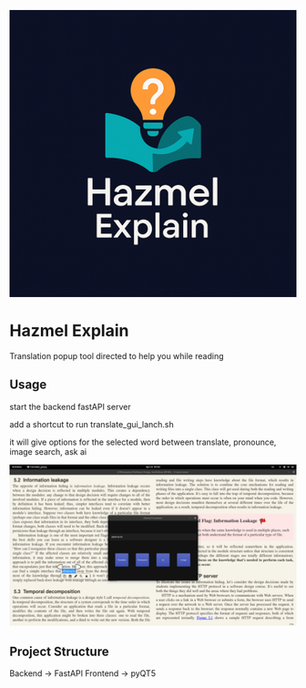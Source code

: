 ![Logo](./assets/logo.png)
# Hazmel Explain 

Translation popup tool directed to help you while reading

## Usage
start the backend fastAPI server

add a shortcut to run translate_gui_lanch.sh

it will give options for the selected word
between translate, pronounce, image search, ask ai

![alt text](image.png)

## Project Structure
Backend -> FastAPI
Frontend -> pyQT5
